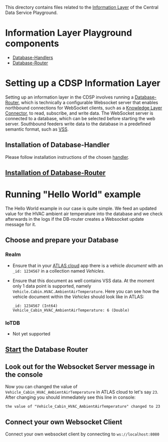 This directory contains files related to the [Information Layer](https://en.wikipedia.org/wiki/DIKW_pyramid) of the Central Data Service Playground.

# Information Layer Playground components
   - [Database-Handlers](./handlers)
   - [Database-Router](./router)

# Setting up a CDSP Information Layer
Setting up an information layer in the CDSP involves running a [Database-Router](./router), which is technically a configurable Websocket server that enables northbound connections for WebSocket clients, such as a [Knowledge Layer Connector](../knowledge-layer/README.md), to read, subscribe, and write data. The WebSocket server is connected to a database, which can be selected before starting the web server. Southbound feeders write data to the database in a predefined semantic format, such as [VSS](https://github.com/COVESA/vehicle_signal_specification).  

## Installation of Database-Handler

Please follow installation instructions of the chosen [handler](./handlers/).
 
## [Installation of Database-Router](./router/README.md#Install)

# Running "Hello World" example

The Hello World example in our case is quite simple. We feed an updated value for the HVAC ambient air temperature into the database and we check afterwards in the logs if the DB-router creates a Websocket update message for it.

## Choose and prepare your Database

### Realm
- Ensure that in your [ATLAS cloud](https://cloud.mongodb.com/) app there is a vehicle *document* with an `_id: 1234567` in a collection named *Vehicles*.
- Ensure that this document as well contains VSS data. At the moment only 1 data point is supported, namely `Vehicle.Cabin.HVAC.AmbientAirTemperature`. Here you can see how the vehicle document within the *Vehicles* should look like in ATLAS:

  ```
  _id: 1234567 (Int64)
  Vehicle_Cabin_HVAC_AmbientAirTemperature: 6 (Double)
  ```

### IoTDB
- Not yet supported

## [Start](./router/README.md#Run) the Database Router

## Look out for the Websocket Server message in the console
Now you can changed the value of `Vehicle_Cabin_HVAC_AmbientAirTemperature` in ATLAS cloud to let's say `23`. After changing you should immediately see this line in console:

```
the value of "Vehicle_Cabin_HVAC_AmbientAirTemperature" changed to 23
```

## Connect your own Websocket Client
Connect your own websocket client by connecting to `ws://localhost:8080`
